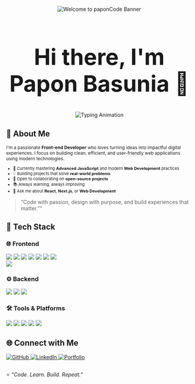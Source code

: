 <!-- 🎨 Modern Stylish Welcome Banner -->
<p align="center">
  <img src="https://capsule-render.vercel.app/api?type=waving&color=gradient&customColorList=12&height=200&section=header&text=Welcome%20to%20paponCode%20&fontSize=40&fontColor=fff&animation=fadeIn&fontAlignY=35" alt="Welcome to paponCode Banner" />
</p>

<h1 align="center" style="font-size: 60px; font-weight: bold;">
  Hi there, I'm Papon Basunia 👋
</h1>

<!-- 🧠 Typing Animation -->
<p align="center">
  <img src="https://readme-typing-svg.herokuapp.com?font=Fira+Code&size=28&duration=3000&pause=1000&color=00C9FF&center=true&vCenter=true&width=700&lines=Welcome+to+paponCode+👨‍💻;Front-end+Developer;Passionate+about+React+%26+Next.js;Building+Modern+%26+Scalable+Web+Apps;" alt="Typing Animation" />
</p>


## 🚀 About Me

<p style="font-size: 12px;">
I'm a passionate <b>Front-end Developer</b> who loves turning ideas into impactful digital experiences. I focus on building clean, efficient, and user-friendly web applications using modern technologies.
</p>

<ul style="font-size: 11px;">
  <li>🌱 Currently mastering <b>Advanced JavaScript</b> and modern <b>Web Development</b> practices</li>
  <li>💡 Building projects that solve <b>real-world problems</b></li>
  <li>🤝 Open to collaborating on <b>open-source projects</b></li>
  <li>📚 Always learning, always improving</li>
  <li>💬 Ask me about <b>React</b>, <b>Next.js</b>, or <b>Web Development</b></li>
</ul>

> “Code with passion, design with purpose, and build experiences that matter.””

## 🧠 Tech Stack

### 🌐 Frontend  
<p align="left">
  <img src="https://img.shields.io/badge/HTML5-E34F26?style=for-the-badge&logo=html5&logoColor=white" />
  <img src="https://img.shields.io/badge/CSS3-1572B6?style=for-the-badge&logo=css3&logoColor=white" />
  <img src="https://img.shields.io/badge/JavaScript-F7DF1E?style=for-the-badge&logo=javascript&logoColor=black" />
  <img src="https://img.shields.io/badge/React-20232A?style=for-the-badge&logo=react&logoColor=61DAFB" />
  <img src="https://img.shields.io/badge/Next.js-000000?style=for-the-badge&logo=nextdotjs&logoColor=white" />
  <img src="https://img.shields.io/badge/Vue.js-35495E?style=for-the-badge&logo=vuedotjs&logoColor=4FC08D" />
  <img src="https://img.shields.io/badge/Tailwind_CSS-38B2AC?style=for-the-badge&logo=tailwind-css&logoColor=white" /> <br>
  <img src="https://img.shields.io/badge/Styled--Components-DB7093?style=for-the-badge&logo=styled-components&logoColor=white" />
</p>

### ⚙️ Backend  
<p align="left">
  <img src="https://img.shields.io/badge/Node.js-339933?style=for-the-badge&logo=nodedotjs&logoColor=white" />
  <img src="https://img.shields.io/badge/Express.js-35495E?style=for-the-badge&logo=express&logoColor=4FC08D" />
  <img src="https://img.shields.io/badge/Firebase-FFCA28?style=for-the-badge&logo=firebase&logoColor=black" />
</p>

### 🛠 Tools & Platforms  
<p align="left">
  <img src="https://img.shields.io/badge/Git-F05032?style=for-the-badge&logo=git&logoColor=white" />
  <img src="https://img.shields.io/badge/GitHub-181717?style=for-the-badge&logo=github&logoColor=white" />
  <img src="https://img.shields.io/badge/VS_Code-0078D4?style=for-the-badge&logo=visualstudiocode&logoColor=white" />
  <img src="https://img.shields.io/badge/Vite-646CFF?style=for-the-badge&logo=vite&logoColor=white" />
  <img src="https://img.shields.io/badge/Linux-FCC624?style=for-the-badge&logo=linux&logoColor=black" />
</p>


## 🌐 Connect with Me
<p align="left">
  <a href="https://github.com/paponCode">
    <img src="https://img.shields.io/badge/GitHub-181717?style=for-the-badge&logo=github&logoColor=white" alt="GitHub" />
  </a>
  <a href="https://linkedin.com/in/paponbasunia121">
    <img src="https://img.shields.io/badge/LinkedIn-0077B5?style=for-the-badge&logo=linkedin&logoColor=white" alt="LinkedIn" />
  </a>
  <a href="#">
    <img src="https://img.shields.io/badge/Portfolio-0A66C2?style=for-the-badge&logo=vercel&logoColor=white" alt="Portfolio" />
  </a>


##

⭐️ *“Code. Learn. Build. Repeat.”*
